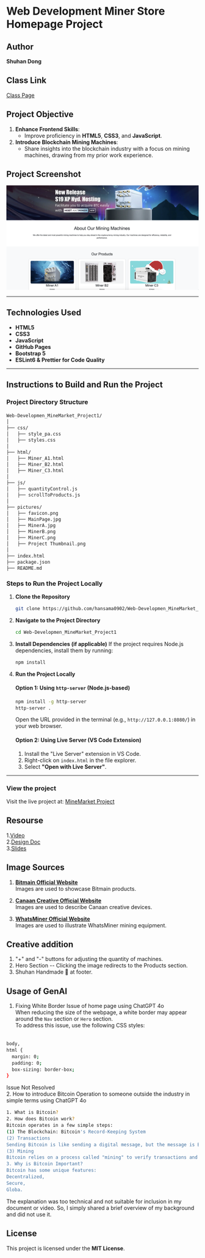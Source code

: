 # Web Development Miner Store Homepage Project

## Author

**Shuhan Dong**

## Class Link

[Class Page](https://johnguerra.co/classes/webDevelopment_spring_2025/)

## Project Objective

1. **Enhance Frontend Skills**:
   - Improve proficiency in **HTML5**, **CSS3**, and **JavaScript**.
2. **Introduce Blockchain Mining Machines**:
   - Share insights into the blockchain industry with a focus on mining machines, drawing from my prior work experience.

## Project Screenshot

![Project Screenshot](https://raw.githubusercontent.com/hansama0902/Web-Developmen_MineMarket_Project1/main/pictures/Project%20Screenshot.png)

---

## Technologies Used

- **HTML5**
- **CSS3**
- **JavaScript**
- **GitHub Pages**
- **Bootstrap 5**
- **ESLint6 & Prettier for Code Quality**

---

## Instructions to Build and Run the Project

### Project Directory Structure

```plaintext
Web-Developmen_MineMarket_Project1/
│
├── css/
│   ├── style_pa.css
│   ├── styles.css
│
├── html/
│   ├── Miner_A1.html
│   ├── Miner_B2.html
│   ├── Miner_C3.html
│
├── js/
│   ├── quantityControl.js
│   ├── scrollToProducts.js
│
├── pictures/
│   ├── favicon.png
│   ├── MainPage.jpg
│   ├── MinerA.jpg
│   ├── MinerB.png
│   ├── MinerC.png
│   ├── Project Thumbnail.png
│
├── index.html
├── package.json
├── README.md
```

### Steps to Run the Project Locally

1. **Clone the Repository**

   ```bash
   git clone https://github.com/hansama0902/Web-Developmen_MineMarket_Project1.git
   ```

2. **Navigate to the Project Directory**

   ```bash
   cd Web-Developmen_MineMarket_Project1
   ```

3. **Install Dependencies (if applicable)**
   If the project requires Node.js dependencies, install them by running:

   ```bash
   npm install
   ```

4. **Run the Project Locally**

   #### Option 1: Using `http-server` (Node.js-based)

   ```bash
   npm install -g http-server
   http-server .
   ```

   Open the URL provided in the terminal (e.g., `http://127.0.0.1:8080/`) in your web browser.

   #### Option 2: Using Live Server (VS Code Extension)

   1. Install the "Live Server" extension in VS Code.
   2. Right-click on `index.html` in the file explorer.
   3. Select **"Open with Live Server"**.

---

### View the project

Visit the live project at: [MineMarket Project](https://hansama0902.github.io/Web-Developmen_Miner-Store-Homepage_Project1/)

## Resourse

1.[Video](https://youtu.be/-VIRZhJZJcA)  
2.[Design Doc](https://docs.google.com/document/d/1sj8mXe9F7O5z7Av_7abQxXlFllzEUQj8a6i96UcBgH4/edit?usp=sharing)  
3.[Slides](https://docs.google.com/presentation/d/1M8-rw_8FNOXsD08S19G1zejjg_alLBsCtnAvHSIhPYI/edit?usp=sharing)  
## Image Sources 

1. **[Bitmain Official Website](https://www.bitmain.com/)**  
   Images are used to showcase Bitmain products.

2. **[Canaan Creative Official Website](https://www.canaan-creative.com/)**  
   Images are used to describe Canaan creative devices.

3. **[WhatsMiner Official Website](https://www.whatsminer.com/)**  
   Images are used to illustrate WhatsMiner mining equipment.
##  Creative addition  
1.  "+" and "-" buttons for adjusting the quantity of machines.  
2.  Hero Section -- Clicking the image redirects to the Products section.  
3. Shuhan Handmade 🤔 at footer.
## Usage of GenAI
1. Fixing White Border Issue of home page using ChatGPT 4o  
When reducing the size of the webpage, a white border may appear around the `Nav` section or `Hero` section.   
To address this issue, use the following CSS styles:  
```bash

body,
html {
  margin: 0;
  padding: 0;
  box-sizing: border-box;
}
```
Issue Not Resolved  
2. How to introduce Bitcoin Operation to someone outside the industry in simple terms using ChatGPT 4o
```bash
1. What is Bitcoin?
2. How does Bitcoin work?
Bitcoin operates in a few simple steps:
(1) The Blockchain: Bitcoin's Record-Keeping System
(2) Transactions
Sending Bitcoin is like sending a digital message, but the message is Bitcoin.
(3) Mining
Bitcoin relies on a process called "mining" to verify transactions and secure the network.
3. Why is Bitcoin Important?
Bitcoin has some unique features:
Decentralized,
Secure,
Globa.
```  
The explanation was too technical and not suitable for inclusion in my document or video. So, I simply shared a brief overview of my background and did not use it.  
## License

This project is licensed under the **MIT License**.
